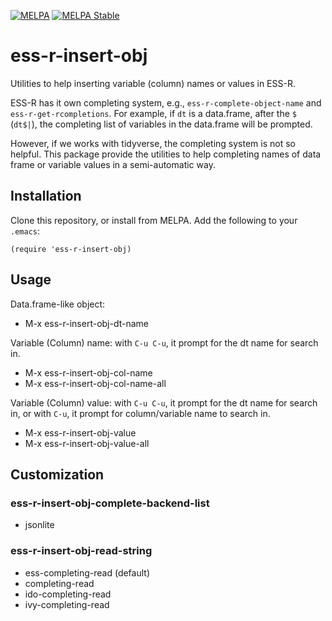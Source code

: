[![MELPA](https://melpa.org/packages/ess-r-insert-obj-badge.svg)](https://melpa.org/#/ess-r-insert-obj)
[![MELPA Stable](https://stable.melpa.org/packages/ess-r-insert-obj-badge.svg)](https://stable.melpa.org/#/ess-r-insert-obj)

# ess-r-insert-obj

Utilities to help inserting variable (column) names or values in ESS-R.

ESS-R has it own completing system, e.g., `ess-r-complete-object-name` and
`ess-r-get-rcompletions`. For example, if `dt` is a data.frame, after the `$`
(`dt$|`), the completing list of variables in the data.frame will be prompted.

However, if we works with tidyverse, the completing system is not so helpful.
This package provide the utilities to help completing names of data frame or
variable values in a semi-automatic way.

## Installation

Clone this repository, or install from MELPA. Add the following to your `.emacs`:

``` elisp
(require 'ess-r-insert-obj)
```

## Usage

Data.frame-like object:

- M-x ess-r-insert-obj-dt-name

Variable (Column) name: with `C-u C-u`, it prompt for the dt name for search in.

- M-x ess-r-insert-obj-col-name
- M-x ess-r-insert-obj-col-name-all

Variable (Column) value: with `C-u C-u`, it prompt for the dt name for search in, or
with `C-u`, it prompt for column/variable name to search in.

- M-x ess-r-insert-obj-value
- M-x ess-r-insert-obj-value-all

## Customization

### ess-r-insert-obj-complete-backend-list

- jsonlite

### ess-r-insert-obj-read-string

- ess-completing-read (default)
- completing-read
- ido-completing-read
- ivy-completing-read
